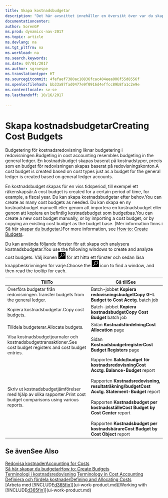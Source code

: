 ```yaml
---
title: Skapa kostnadsbudgetar
description: "Det här avsnittet innehåller en översikt över var du skapar och analyserar kostnadsbudgetar."
documentationcenter: 
author: SorenGP
ms.prod: dynamics-nav-2017
ms.topic: article
ms.devlang: na
ms.tgt_pltfrm: na
ms.workload: na
ms.search.keywords: 
ms.date: 07/01/2017
ms.author: sgroespe
ms.translationtype: HT
ms.sourcegitcommit: 4fefaef7380ac10836fcac404eea006f55d8556f
ms.openlocfilehash: bb33a87fad0477e9f0916d4effcc89b8fa1c2e9e
ms.contentlocale: sv-se
ms.lasthandoff: 10/16/2017

---
```

# <a name="creating-cost-budgets"></a><span data-ttu-id="3c074-103">Skapa kostnadsbudgetar</span><span class="sxs-lookup"><span data-stu-id="3c074-103">Creating Cost Budgets</span></span>
<span data-ttu-id="3c074-104">Budgetering för kostnadsredovisning liknar budgetering i redovisningen.</span><span class="sxs-lookup"><span data-stu-id="3c074-104">Budgeting in cost accounting resembles budgeting in the general ledger.</span></span> <span data-ttu-id="3c074-105">En kostnadsbudget skapas baserat på kostnadstyper, precis som en budget för redovisningen skapas baserat på redovisningskonton.</span><span class="sxs-lookup"><span data-stu-id="3c074-105">A cost budget is created based on cost types just as a budget for the general ledger is created based on general ledger accounts.</span></span>  

<span data-ttu-id="3c074-106">En kostnadsbudget skapas för en viss tidsperiod, till exempel ett räkenskapsår.</span><span class="sxs-lookup"><span data-stu-id="3c074-106">A cost budget is created for a certain period of time, for example, a fiscal year.</span></span> <span data-ttu-id="3c074-107">Du kan skapa kostnadsbudgetar efter behov.</span><span class="sxs-lookup"><span data-stu-id="3c074-107">You can create as many cost budgets as needed.</span></span> <span data-ttu-id="3c074-108">Du kan skapa en ny kostnadsbudget manuellt eller genom att importera en kostnadsbudget eller genom att kopiera en befintlig kostnadsbudget som budgetbas.</span><span class="sxs-lookup"><span data-stu-id="3c074-108">You can create a new cost budget manually, or by importing a cost budget, or by copying an existing cost budget as the budget base.</span></span> <span data-ttu-id="3c074-109">(Mer information finns i [Så här skapar du budgetar](finance-how-create-budgets.md).)</span><span class="sxs-lookup"><span data-stu-id="3c074-109">For more information, see [How to: Create Budgets](finance-how-create-budgets.md).</span></span>

<span data-ttu-id="3c074-110">Du kan använda följande fönster för att skapa och analysera kostnadsbudgetar.</span><span class="sxs-lookup"><span data-stu-id="3c074-110">You use the following windows to create and analyze cost budgets.</span></span> <span data-ttu-id="3c074-111">Välj ikonen ![Söka efter sida eller rapport](media/ui-search/search_small.png "ikonen Söka efter sida eller rapport") för att hitta ett fönster och sedan läsa knappbeskrivningen för varje.</span><span class="sxs-lookup"><span data-stu-id="3c074-111">Choose the ![Search for Page or Report](media/ui-search/search_small.png "Search for Page or Report icon") icon to find a window, and then read the tooltip for each.</span></span>

|<span data-ttu-id="3c074-112">Till</span><span class="sxs-lookup"><span data-stu-id="3c074-112">To</span></span>|<span data-ttu-id="3c074-113">Gå till</span><span class="sxs-lookup"><span data-stu-id="3c074-113">See</span></span>|  
|--------|---------|  
|<span data-ttu-id="3c074-114">Överföra budgetar från redovisningen.</span><span class="sxs-lookup"><span data-stu-id="3c074-114">Transfer budgets from the general ledger.</span></span>|<span data-ttu-id="3c074-115">Batch-jobbet **Kopiera redovisningsbudget**</span><span class="sxs-lookup"><span data-stu-id="3c074-115">**Copy G-L Budget to Cost Acctg.** batch job</span></span>|  
|<span data-ttu-id="3c074-116">Kopiera kostnadsbudgetar.</span><span class="sxs-lookup"><span data-stu-id="3c074-116">Copy cost budgets.</span></span>|<span data-ttu-id="3c074-117">Batch-jobbet **Kopiera kostnadsbudget**</span><span class="sxs-lookup"><span data-stu-id="3c074-117">**Copy Cost Budget** batch job</span></span>|  
|<span data-ttu-id="3c074-118">Tilldela budgeterar.</span><span class="sxs-lookup"><span data-stu-id="3c074-118">Allocate budgets.</span></span>|<span data-ttu-id="3c074-119">Sidan **Kostnadsfördelning**</span><span class="sxs-lookup"><span data-stu-id="3c074-119">**Cost Allocation** page</span></span>|  
|<span data-ttu-id="3c074-120">Visa kostnadsbudgetjournaler och kostnadsbudgettransaktioner.</span><span class="sxs-lookup"><span data-stu-id="3c074-120">See cost budget registers and cost budget entries.</span></span>|<span data-ttu-id="3c074-121">Sidan **Kostnadsbudgetregister**</span><span class="sxs-lookup"><span data-stu-id="3c074-121">**Cost Budget Registers** page</span></span>|  
|<span data-ttu-id="3c074-122">Skriv ut kostnadsbudgetjämförelser med hjälp av olika rapporter.</span><span class="sxs-lookup"><span data-stu-id="3c074-122">Print cost budget comparisons using various reports.</span></span>|<span data-ttu-id="3c074-123">Rapporten **Saldo/budget för kostnadsredovisning**</span><span class="sxs-lookup"><span data-stu-id="3c074-123">**Cost Acctg. Balance-Budget** report</span></span><br /><br /> <span data-ttu-id="3c074-124">Rapporten **Kostnadsredovisning, resultaträkning/budget**</span><span class="sxs-lookup"><span data-stu-id="3c074-124">**Cost Acctg. Statement-Budget** report</span></span><br /><br /> <span data-ttu-id="3c074-125">Rapporten **Kostnadsbudget per kostnadsställe**</span><span class="sxs-lookup"><span data-stu-id="3c074-125">**Cost Budget by Cost Center** report</span></span><br /><br /> <span data-ttu-id="3c074-126">Rapporten **Kostnadsbudget per kostnadsbärare**</span><span class="sxs-lookup"><span data-stu-id="3c074-126">**Cost Budget by Cost Object** report</span></span>|  

## <a name="see-also"></a><span data-ttu-id="3c074-127">Se även</span><span class="sxs-lookup"><span data-stu-id="3c074-127">See Also</span></span>  
[<span data-ttu-id="3c074-128">Redovisa kostnader</span><span class="sxs-lookup"><span data-stu-id="3c074-128">Accounting for Costs</span></span>](finance-manage-cost-accounting.md)  
[<span data-ttu-id="3c074-129">Så här skapar du budgetar</span><span class="sxs-lookup"><span data-stu-id="3c074-129">How to: Create Budgets</span></span>](finance-how-create-budgets.md)  
<span data-ttu-id="3c074-130">[Terminologi i kostnadsredovisning](finance-terminology-in-cost-accounting.md) </span><span class="sxs-lookup"><span data-stu-id="3c074-130">[Terminology in Cost Accounting](finance-terminology-in-cost-accounting.md) </span></span>  
[<span data-ttu-id="3c074-131">Definiera och fördela kostnader</span><span class="sxs-lookup"><span data-stu-id="3c074-131">Defining and Allocating Costs</span></span>](finance-define-and-allocate-costs.md)  
<span data-ttu-id="3c074-132">[Arbeta med [!INCLUDE[d365fin](includes/d365fin_md.md)]](ui-work-product.md)</span><span class="sxs-lookup"><span data-stu-id="3c074-132">[Working with [!INCLUDE[d365fin](includes/d365fin_md.md)]](ui-work-product.md)</span></span>

